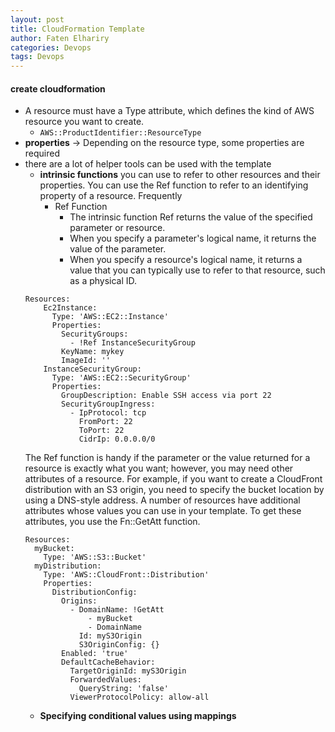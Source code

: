 ```yaml
---
layout: post
title: CloudFormation Template
author: Faten Elhariry
categories: Devops
tags: Devops
---
```

#### create cloudformation
  -  A resource must have a Type attribute, which defines the kind of AWS resource you want to create.
     -  `AWS::ProductIdentifier::ResourceType`
  - **properties** $\rightarrow$ Depending on the resource type, some properties are required
  - there are a lot of helper tools can be used with the template 
    -  **intrinsic functions**
        you can use to refer to other resources and their properties. You can use the Ref function to refer to an identifying property of a resource. Frequently
        - Ref Function 
          - The intrinsic function Ref returns the value of the specified parameter or resource.
          - When you specify a parameter's logical name, it returns the value of the parameter.
          - When you specify a resource's logical name, it returns a value that you can typically use to refer to that resource, such as a physical ID.
      ```
      Resources:
          Ec2Instance:
            Type: 'AWS::EC2::Instance'
            Properties:
              SecurityGroups:
                - !Ref InstanceSecurityGroup
              KeyName: mykey
              ImageId: ''
          InstanceSecurityGroup:
            Type: 'AWS::EC2::SecurityGroup'
            Properties:
              GroupDescription: Enable SSH access via port 22
              SecurityGroupIngress:
                - IpProtocol: tcp
                  FromPort: 22
                  ToPort: 22
                  CidrIp: 0.0.0.0/0
      ```
    The Ref function is handy if the parameter or the value returned for a resource is exactly what you want; however, you may need other attributes of a resource. For example, if you want to create a CloudFront distribution with an S3 origin, you need to specify the bucket location by using a DNS-style address. A number of resources have additional attributes whose values you can use in your template. To get these attributes, you use the Fn::GetAtt function.
    ```
    Resources:
      myBucket:
        Type: 'AWS::S3::Bucket'
      myDistribution:
        Type: 'AWS::CloudFront::Distribution'
        Properties:
          DistributionConfig:
            Origins:
              - DomainName: !GetAtt 
                  - myBucket
                  - DomainName
                Id: myS3Origin
                S3OriginConfig: {}
            Enabled: 'true'
            DefaultCacheBehavior:
              TargetOriginId: myS3Origin
              ForwardedValues:
                QueryString: 'false'
              ViewerProtocolPolicy: allow-all
    ```
    - **Specifying conditional values using mappings**

